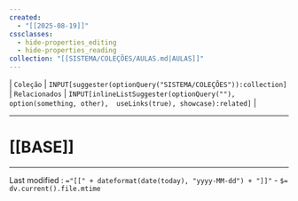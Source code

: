 ```yaml
---
created:
  - "[[2025-08-19]]"
cssclasses:
  - hide-properties_editing
  - hide-properties_reading
collection: "[[SISTEMA/COLEÇÕES/AULAS.md|AULAS]]"
---
```

| `Coleção` | `INPUT[suggester(optionQuery("SISTEMA/COLEÇÕES")):collection]`   | `Relacionados` | `INPUT[inlineListSuggester(optionQuery(""), option(something, other),  useLinks(true), showcase):related]`  |

---
# [[BASE]] 



---

Last modified :   `="[[" + dateformat(date(today), "yyyy-MM-dd") + "]]"` - `$= dv.current().file.mtime`